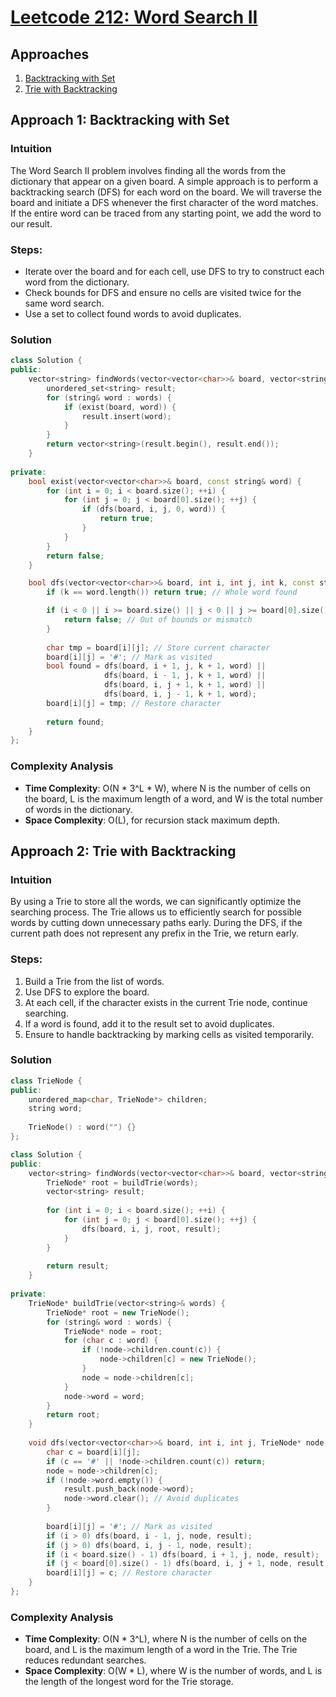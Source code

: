 # [Leetcode 212: Word Search II](https://leetcode.com/problems/word-search-ii/)

## Approaches

1. [Backtracking with Set](#backtracking-with-set)
2. [Trie with Backtracking](#trie-with-backtracking)

## Approach 1: Backtracking with Set

### Intuition

The Word Search II problem involves finding all the words from the dictionary that appear on a given board. A simple approach is to perform a backtracking search (DFS) for each word on the board. We will traverse the board and initiate a DFS whenever the first character of the word matches. If the entire word can be traced from any starting point, we add the word to our result.

### Steps:
- Iterate over the board and for each cell, use DFS to try to construct each word from the dictionary.
- Check bounds for DFS and ensure no cells are visited twice for the same word search.
- Use a set to collect found words to avoid duplicates.

### Solution

```cpp
class Solution {
public:
    vector<string> findWords(vector<vector<char>>& board, vector<string>& words) {
        unordered_set<string> result;
        for (string& word : words) {
            if (exist(board, word)) {
                result.insert(word);
            }
        }
        return vector<string>(result.begin(), result.end());
    }
    
private:
    bool exist(vector<vector<char>>& board, const string& word) {
        for (int i = 0; i < board.size(); ++i) {
            for (int j = 0; j < board[0].size(); ++j) {
                if (dfs(board, i, j, 0, word)) {
                    return true;
                }
            }
        }
        return false;
    }

    bool dfs(vector<vector<char>>& board, int i, int j, int k, const string& word) {
        if (k == word.length()) return true; // Whole word found

        if (i < 0 || i >= board.size() || j < 0 || j >= board[0].size() || board[i][j] != word[k]) {
            return false; // Out of bounds or mismatch
        }
        
        char tmp = board[i][j]; // Store current character
        board[i][j] = '#'; // Mark as visited
        bool found = dfs(board, i + 1, j, k + 1, word) ||
                     dfs(board, i - 1, j, k + 1, word) ||
                     dfs(board, i, j + 1, k + 1, word) ||
                     dfs(board, i, j - 1, k + 1, word);
        board[i][j] = tmp; // Restore character
        
        return found;
    }
};
```

### Complexity Analysis
- **Time Complexity**: O(N \* 3^L \* W), where N is the number of cells on the board, L is the maximum length of a word, and W is the total number of words in the dictionary.
- **Space Complexity**: O(L), for recursion stack maximum depth.

## Approach 2: Trie with Backtracking

### Intuition

By using a Trie to store all the words, we can significantly optimize the searching process. The Trie allows us to efficiently search for possible words by cutting down unnecessary paths early. During the DFS, if the current path does not represent any prefix in the Trie, we return early.

### Steps:
1. Build a Trie from the list of words.
2. Use DFS to explore the board.
3. At each cell, if the character exists in the current Trie node, continue searching.
4. If a word is found, add it to the result set to avoid duplicates.
5. Ensure to handle backtracking by marking cells as visited temporarily.

### Solution

```cpp
class TrieNode {
public:
    unordered_map<char, TrieNode*> children;
    string word;
    
    TrieNode() : word("") {}
};

class Solution {
public:
    vector<string> findWords(vector<vector<char>>& board, vector<string>& words) {
        TrieNode* root = buildTrie(words);
        vector<string> result;
        
        for (int i = 0; i < board.size(); ++i) {
            for (int j = 0; j < board[0].size(); ++j) {
                dfs(board, i, j, root, result);
            }
        }
        
        return result;
    }
    
private:
    TrieNode* buildTrie(vector<string>& words) {
        TrieNode* root = new TrieNode();
        for (string& word : words) {
            TrieNode* node = root;
            for (char c : word) {
                if (!node->children.count(c)) {
                    node->children[c] = new TrieNode();
                }
                node = node->children[c];
            }
            node->word = word;
        }
        return root;
    }
    
    void dfs(vector<vector<char>>& board, int i, int j, TrieNode* node, vector<string>& result) {
        char c = board[i][j];
        if (c == '#' || !node->children.count(c)) return;
        node = node->children[c];
        if (!node->word.empty()) {
            result.push_back(node->word);
            node->word.clear(); // Avoid duplicates
        }
        
        board[i][j] = '#'; // Mark as visited
        if (i > 0) dfs(board, i - 1, j, node, result);
        if (j > 0) dfs(board, i, j - 1, node, result);
        if (i < board.size() - 1) dfs(board, i + 1, j, node, result);
        if (j < board[0].size() - 1) dfs(board, i, j + 1, node, result);
        board[i][j] = c; // Restore character
    }
};

```

### Complexity Analysis
- **Time Complexity**: O(N \* 3^L), where N is the number of cells on the board, and L is the maximum length of a word in the Trie. The Trie reduces redundant searches.
- **Space Complexity**: O(W \* L), where W is the number of words, and L is the length of the longest word for the Trie storage.

